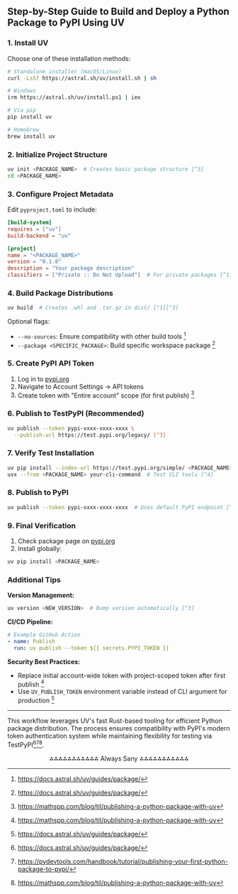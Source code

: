 ## Step-by-Step Guide to Build and Deploy a Python Package to PyPI Using UV

### 1. Install UV

Choose one of these installation methods:

```bash
# Standalone installer (macOS/Linux)
curl -LsSf https://astral.sh/uv/install.sh | sh

# Windows
irm https://astral.sh/uv/install.ps1 | iex

# Via pip
pip install uv

# Homebrew
brew install uv
```


### 2. Initialize Project Structure

```bash
uv init <PACKAGE_NAME>  # Creates basic package structure [^3]
cd <PACKAGE_NAME>
```


### 3. Configure Project Metadata

Edit `pyproject.toml` to include:

```toml
[build-system]
requires = ["uv"]
build-backend = "uv"

[project]
name = "<PACKAGE_NAME>"
version = "0.1.0"
description = "Your package description"
classifiers = ["Private :: Do Not Upload"]  # For private packages [^1]
```


### 4. Build Package Distributions

```bash
uv build  # Creates .whl and .tar.gz in dist/ [^1][^3]
```

Optional flags:

- `--no-sources`: Ensure compatibility with other build tools [^1]
- `--package <SPECIFIC_PACKAGE>`: Build specific workspace package [^1]


### 5. Create PyPI API Token

1. Log in to [pypi.org](https://pypi.org)
2. Navigate to Account Settings → API tokens
3. Create token with "Entire account" scope (for first publish) [^4]

### 6. Publish to TestPyPI (Recommended)

```bash
uv publish --token pypi-xxxx-xxxx-xxxx \
  --publish-url https://test.pypi.org/legacy/ [^3]
```


### 7. Verify Test Installation

```bash
uv pip install --index-url https://test.pypi.org/simple/ <PACKAGE_NAME>
uvx --from <PACKAGE_NAME> your-cli-command  # Test CLI tools [^4]
```


### 8. Publish to PyPI

```bash
uv publish --token pypi-xxxx-xxxx-xxxx  # Uses default PyPI endpoint [^1][^4]
```


### 9. Final Verification

1. Check package page on [pypi.org](https://pypi.org)
2. Install globally:
```bash
uv pip install <PACKAGE_NAME>
```


### Additional Tips

**Version Management:**

```bash
uv version <NEW_VERSION>  # Bump version automatically [^3]
```

**CI/CD Pipeline:**

```yaml
# Example GitHub Action
- name: Publish
  run: uv publish --token ${{ secrets.PYPI_TOKEN }}
```

**Security Best Practices:**

- Replace initial account-wide token with project-scoped token after first publish [^4]
- Use `UV_PUBLISH_TOKEN` environment variable instead of CLI argument for production [^1]

---

This workflow leverages UV's fast Rust-based tooling for efficient Python package distribution. The process ensures compatibility with PyPI's modern token authentication system while maintaining flexibility for testing via TestPyPI[^1][^3][^4].

<div style="text-align: center">⁂⁂⁂⁂⁂⁂⁂⁂⁂⁂⁂ Always Sany ⁂⁂⁂⁂⁂⁂⁂⁂⁂⁂⁂</div>

[^1]: https://docs.astral.sh/uv/guides/package/

[^2]: https://pypi.org/project/uv/

[^3]: https://pydevtools.com/handbook/tutorial/publishing-your-first-python-package-to-pypi/

[^4]: https://mathspp.com/blog/til/publishing-a-python-package-with-uv

[^5]: https://www.youtube.com/watch?v=WKc2BdgmGZE

[^6]: https://thisdavej.com/packaging-python-command-line-apps-the-modern-way-with-uv/

[^7]: https://sarahglasmacher.com/how-to-build-python-package-uv/

[^8]: https://packaging.python.org/tutorials/packaging-projects/

[^9]: https://dev.to/lovestaco/how-to-create-and-publish-a-python-package-on-pypi-4470

[^10]: https://pypi.org/project/uv/0.1.32/

